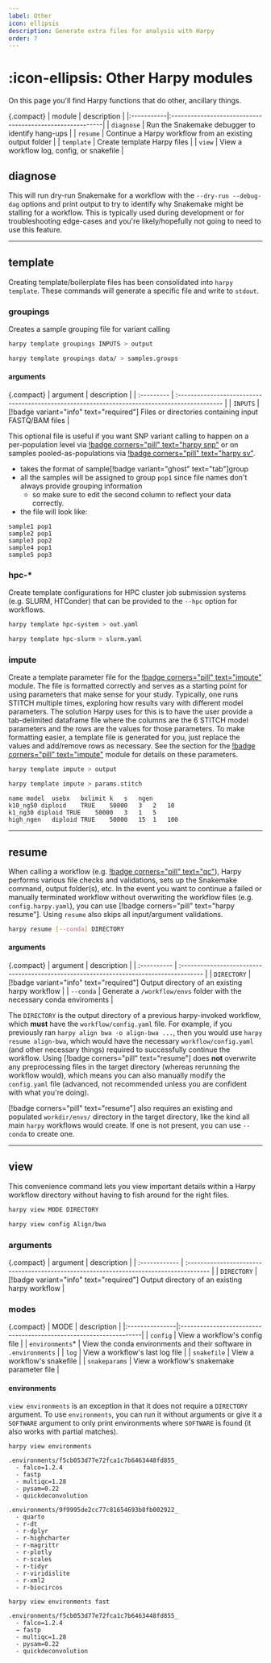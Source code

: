 ```yaml
---
label: Other
icon: ellipsis
description: Generate extra files for analysis with Harpy
order: 7
---
```


# :icon-ellipsis: Other Harpy modules
On this page you'll find Harpy functions that do other, ancillary things.

{.compact}
| module     | description                                              |
|:-----------|:---------------------------------------------------------|
| `diagnose` | Run the Snakemake debugger to identify hang-ups          |
| `resume`   | Continue a Harpy workflow from an existing output folder |
| `template` | Create template Harpy files                              |
| `view`     | View a workflow log, config, or snakefile                |


## diagnose
This will run dry-run Snakemake for a workflow with the `--dry-run --debug-dag` options
and print output to try to identify why Snakemake might be stalling for a workflow.
This is typically used during development or for troubleshooting edge-cases and you're likely/hopefully
not going to need to use this feature.

---

## template
Creating template/boilerplate files has been consolidated into `harpy template`. These commands will
generate a specific file and write to `stdout`.

### groupings
Creates a sample grouping file for variant calling

```bash usage
harpy template groupings INPUTS > output
```

```bash example | generate a grouping file from folder of fastq/bam files
harpy template groupings data/ > samples.groups
```
#### arguments
{.compact}
| argument   | description                                                                                   |
| :--------- | :-------------------------------------------------------------------------------------------- |
| `INPUTS`   | [!badge variant="info" text="required"] Files or directories containing input FASTQ/BAM files |

This optional file is useful if you want SNP variant calling to happen on a
per-population level via  [!badge corners="pill" text="harpy snp"](snp.md/#populations) or on samples
pooled-as-populations via [!badge corners="pill" text="harpy sv"](SV/naibr.md/#pooled-sample-variant-calling).
- takes the format of sample[!badge variant="ghost" text="tab"]group
- all the samples will be assigned to group `pop1` since file names don't always provide grouping information
    - so make sure to edit the second column to reflect your data correctly.
- the file will look like:
```less popgroups.txt
sample1 pop1
sample2 pop1
sample3 pop2
sample4 pop1
sample5 pop3
```

### hpc-*
Create template configurations for HPC cluster job submission systems (e.g. SLURM, HTConder) that can
be provided to the `--hpc` option for workflows.

```bash usage
harpy template hpc-system > out.yaml
```

```bash example | create SLURM submission template
harpy template hpc-slurm > slurm.yaml
```

### impute
Create a template parameter file for the [!badge corners="pill" text="impute"](/Workflows/impute.md) module. 
The file is formatted correctly and serves as a starting point for using parameters that make sense for your study.
Typically, one runs STITCH multiple times, exploring how results vary with
different model parameters. The solution Harpy uses for this is to have the user
provide a tab-delimited dataframe file where the columns are the 6 STITCH model 
parameters and the rows are the values for those parameters. To make formatting
easier, a template file is generated for you, just replace the values and add/remove
rows as necessary. See the section for the [!badge corners="pill" text="impute"](/Workflows/impute.md)
module for details on these parameters.

```bash usage
harpy template impute > output
```

```bash example | create imputation parameter template
harpy template impute > params.stitch
```

```text resulting params.stitch file
name model	usebx	bxlimit	k	s	ngen
k10_ng50 diploid	TRUE	50000	3	2	10
k1_ng30 diploid	TRUE	50000	3	1	5
high_ngen   diploid TRUE    50000   15  1   100
```
---

## resume
When calling a workflow (e.g. [!badge corners="pill" text="qc"](qc.md)), Harpy performs various file checks
and validations, sets up the Snakemake command, output folder(s), etc. In the event you want to continue a
failed or manually terminated workflow without overwriting the workflow files (e.g. `config.harpy.yaml`),
you can use [!badge corners="pill" text="harpy resume"]. Using `resume` also skips all input/argument validations.

```bash usage
harpy resume [--conda] DIRECTORY
```

#### arguments
{.compact}
| argument    | description                                                                            |
| :---------- | :------------------------------------------------------------------------------------- |
| `DIRECTORY` | [!badge variant="info" text="required"] Output directory of an existing harpy workflow |
| `--conda`   | Generate a `/workflow/envs` folder with the necessary conda enviroments                |

The `DIRECTORY` is the output directory of a previous harpy-invoked workflow, which **must** have the `workflow/config.yaml` file.
For example, if you previously ran `harpy align bwa -o align-bwa ...`, then you would use `harpy resume align-bwa`,
which would have the necessary `workflow/config.yaml` (and other necessary things) required to successfully continue the workflow.
Using [!badge corners="pill" text="resume"] does **not** overwrite any preprocessing files in the target directory (whereas rerunning the workflow would),
which means you can also manually modify the `config.yaml` file (advanced, not recommended unless you are confident with what you're doing).

[!badge corners="pill" text="resume"] also requires an existing and populated `workdir/envs/` directory in the target directory, like the kind all
main `harpy` workflows would create. If one is not present, you can use `--conda` to create one.


---

## view
This convenience command lets you view important details within a Harpy workflow directory
without having to fish around for the right files.

```bash usage
harpy view MODE DIRECTORY
```

```bash example | view the workflow configuration of an existing harpy-generated folder
harpy view config Align/bwa
```

### arguments
{.compact}
| argument      |  description                                                                           |
| :------------ | :------------------------------------------------------------------------------------- |
| `DIRECTORY`   | [!badge variant="info" text="required"] Output directory of an existing harpy workflow |

### modes
{.compact}
| MODE           | description                                                       |
|:---------------|:------------------------------------------------------------------|
| `config`       | View a workflow's config file                                     |
| `environments`* | View the conda environments and their software in `.environments` |
| `log`          | View a workflow's last log file                                   |
| `snakefile`    | View a workflow's snakefile                                       |
| `snakeparams`  | View a workflow's snakemake parameter file                        |

#### environments
`view environments` is an exception in that it does not require a `DIRECTORY` argument.
To use `environments`, you can run it without arguments or give it a `SOFTWARE` argument
to only print environments where `SOFTWARE` is found (it also works with partial matches).

``` viewing all environments
harpy view environments

.environments/f5cb053d77e72fca1c7b6463448fd855_
  - falco=1.2.4
  - fastp
  - multiqc=1.28
  - pysam=0.22
  - quickdeconvolution

.environments/9f9995de2cc77c81654693b8fb002922_
  - quarto
  - r-dt
  - r-dplyr
  - r-highcharter
  - r-magrittr
  - r-plotly
  - r-scales
  - r-tidyr
  - r-viridislite
  - r-xml2
  - r-biocircos
```

``` searching for a program
harpy view environments fast

.environments/f5cb053d77e72fca1c7b6463448fd855_
  - falco=1.2.4
  → fastp
  - multiqc=1.28
  - pysam=0.22
  - quickdeconvolution
```